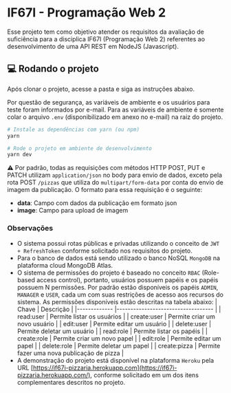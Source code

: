 # IF67I - Programação Web 2

Esse projeto tem como objetivo atender os requisitos da avaliação de suficiência para a disciplica IF67I (Programação Web 2) referentes ao desenvolvimento de uma API REST em NodeJS (Javascript).

## 💻 Rodando o projeto

Após clonar o projeto, acesse a pasta e siga as instruções abaixo.

Por questão de segurança, as variáveis de ambiente e os usuários para teste foram informados por e-mail. Para as variáveis de ambiente é somente colar o arquivo `.env` (disponibilizado em anexo no e-mail) na raiz do projeto.

```bash
# Instale as dependências com yarn (ou npm)
yarn

# Rode o projeto em ambiente de desenvolvimento
yarn dev
```

⚠️ Por padrão, todas as requisições com métodos HTTP POST, PUT e PATCH utilizam `application/json` no body para envio de dados, exceto pela rota POST `/pizzas` que utiliza do `multipart/form-data` por conta do envio de imagem da publicação. O formato para essa requisição é o seguinte:

- **data**: Campo com dados da publicação em formato json
- **image**: Campo para upload de imagem

### Observações

- O sistema possui rotas públicas e privadas utilizando o conceito de `JWT + RefreshToken` conforme solicitado nos requisitos do projeto.
- Para o banco de dados está sendo utilizado o banco NoSQL `MongoDB` na plataforma cloud MongoDB Atlas.
- O sistema de permissões do projeto é baseado no conceito `RBAC` (Role-based access control), portanto, usuários possuem papéis e os papéis possuem N permissões. Por padrão estão disponíveis os papéis `ADMIN`, `MANAGER` e `USER`, cada um com suas restrições de acesso aos recursos do sistema. As permissões disponíveis estão descritas na tabela abaixo:
  | Chave       	| Descrição                         	|
  |-------------	|-----------------------------------	|
  | read:user   	| Permite listar os usuários        	|
  | create:user 	| Permite criar um novo usuário     	|
  | edit:user   	| Permite editar um usuário         	|
  | delete:user 	| Permite deletar um usuário        	|
  | read:role   	| Permite listar os papéis          	|
  | create:role 	| Permite criar um novo papel       	|
  | edit:role   	| Permite editar um papel           	|
  | delete:role 	| Permite deletar um papel          	|
  | create:pizza 	| Permite fazer uma nova publicação de pizza 	|
- A demonstração do projeto está disponível na plataforma `Heroku` pela URL [https://if67i-pizzaria.herokuapp.com](https://if67i-pizzaria.herokuapp.com/), conforme solicitado em um dos itens complementares descritos no projeto.